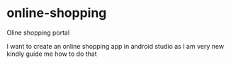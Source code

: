 # online-shopping
Oline shopping portal 

I want to create an online shopping app in android studio as I am very new kindly guide me how to do that
